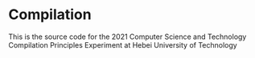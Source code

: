 # Compilation
This is the source code for the 2021 Computer Science and Technology Compilation Principles Experiment at Hebei University of Technology
